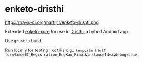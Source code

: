 enketo-dristhi
==============

https://travis-ci.org/martijnr/enketo-drishti.png

Extended [enketo-core](https://github.com/MartijnR/enketo-core) for use in [Dristhi](https://play.google.com/store/apps/details?id=org.ei.drishti), a hybrid Android app.

Use `grunt` to build.

Run locally for testing like this e.g.: `template.html?formName=EC_Registration_EngKan_Final&instanceId=a&debug=true`

